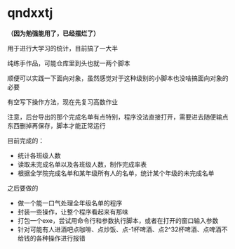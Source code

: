 # qndxxtj

**（因为勉强能用了，已经摆烂了）**

用于进行大学习的统计，目前搞了一大半

纯练手作品，可能仓库里到头也就一两个脚本

顺便可以实践一下面向对象，虽然感觉对于这种级别的小脚本也没啥搞面向对象的必要

有空写下操作方法，现在先复习高数作业

注意，后台导出的那个完成名单有点特别，程序没法直接打开，需要进去随便输点东西删掉再保存，脚本才能正常运行

目前完成的：

- 统计各班级人数
- 读取未完成名单以及各班级人数，制作完成率表
- 根据全学院完成名单和某年级所有人的名单，统计某个年级的未完成名单

之后要做的

- 做一个能一口气处理全年级名单的程序
- 封装一些操作，让整个程序看起来有那味
- 打包一个exe，尝试用命令行和参数执行脚本，或者在打开的窗口输入参数
- 针对可能有人进酒吧点咖啡、点炒饭、点-1杯啤酒、点2^32杯啤酒、点啤酒不给钱的各种操作进行报错